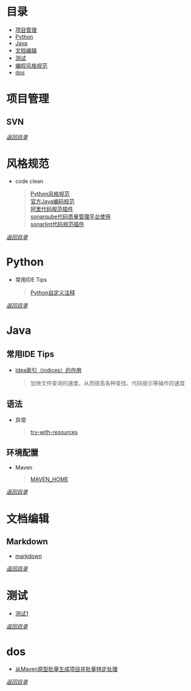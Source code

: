 # <span id="jump0">目录<span>
* [项目管理](#jump1)
* [Python](#jump2)
* [Java](#jump3)
* [文档编辑](#jump4)
* [测试](#jump5)
* [编程风格规范](#jump6)
* [dos](#jump7)


# <span id="jump1">项目管理<span>
## SVN
    
[*返回目录*](#jump0)


# <span id="jump6">风格规范<span>
* code clean
    > [Python风格规范](https://zh-google-styleguide.readthedocs.io/en/latest/google-python-styleguide/python_style_rules/#indentation)<br>
    > [官方Java编码规范](https://github.com/mylu314/blog/blob/main/timeline/2021/April/8.md)<br>
    > [阿里代码规范插件](https://github.com/mylu314/blog/blob/main/timeline/2021/April/8.md)<br>
    > [sonarqube代码质量管理平台使用](https://github.com/mylu314/blog/blob/main/timeline/2021/April/8.md)<br>
    > [sonarlint代码规范插件](https://github.com/mylu314/blog/blob/main/timeline/2021/April/8.md)<br>
    > 

[*返回目录*](#jump0)


# <span id="jump2">Python<span>
* 常用IDE Tips 
    > [Python自定义注释](https://blog.csdn.net/baidu_33256174/article/details/101315430)<br>
    > 

[*返回目录*](#jump0)


# <span id="jump3">Java<span>
## 常用IDE Tips
* [Idea索引（indices）的作用](https://github.com/mylu314/blog/blob/main/timeline/2021/April/9.md)
    > 加快文件查询的速度，从而提高各种查找、代码提示等操作的速度
    > 

## 语法
* 异常
    > [try-with-resources](https://github.com/mylu314/blog/blob/main/timeline/2021/April/9.md)
    > 

## 环境配置
* Maven
    > [MAVEN_HOME](https://github.com/mylu314/blog/blob/main/timeline/2021/April/9.md)
    > 

[*返回目录*](#jump0)


# <span id="jump4">文档编辑<span>
## Markdown
* [markdown](https://github.com/mylu314/blog/blob/main/timeline/2021/April/7.md)

[*返回目录*](#jump0)
    

# <span id="jump5">测试<span>
* [测试1](https://github.com/mylu314/blog/blob/main/timeline/2021/April/7.md)

[*返回目录*](#jump0)


# <span id="jump7">dos<span>
* [从Maven原型批量生成项目并批量特定处理](https://github.com/mylu314/blog/blob/main/timeline/2021/April/12.md)
    
[*返回目录*](#jump0)
